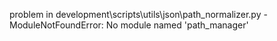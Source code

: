 problem in development\scripts\utils\json\path_normalizer.py - ModuleNotFoundError: No module named 'path_manager'
